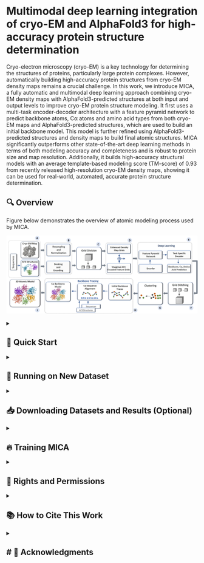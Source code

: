 # Multimodal deep learning integration of cryo-EM and AlphaFold3 for high-accuracy protein structure determination 

Cryo-electron microscopy (cryo-EM) is a key technology for determining the structures of proteins, particularly large protein complexes. However, automatically building high-accuracy protein structures from cryo-EM density maps remains a crucial challenge. In this work, we introduce MICA, a fully automatic and multimodal deep learning approach combining cryo-EM density maps with AlphaFold3-predicted structures at both input and output levels to improve cryo-EM protein structure modeling. It first uses a multi-task encoder-decoder architecture with a feature pyramid network to predict backbone atoms, Cα atoms and amino acid types from both cryo-EM maps and AlphaFold3-predicted structures, which are used to build an initial backbone model. This model is further refined using AlphaFold3-predicted structures and density maps to build final atomic structures. MICA significantly outperforms other state-of-the-art deep learning methods in terms of both modeling accuracy and completeness and is robust to protein size and map resolution. Additionally, it builds high-accuracy structural models with an average template-based modeling score (TM-score) of 0.93 from recently released high-resolution cryo-EM density maps, showing it can be used for real-world, automated, accurate protein structure determination.

## 🔍 Overview
Figure below demonstrates the overview of atomic modeling process used by MICA.

![Alt text](<assets/General_Overview.jpg>)

<details>
<summary><h2>🚀 Quick Start</h2></summary>

### 1. Clone the Repository
```
git clone https://github.com/jianlin-cheng/MICA
cd MICA
```

### 2. Set Up Conda Environment
Create and activate the conda environment using the provided YAML file:

```
conda env create -f environment.yml
conda activate MICA
```

### 3. Download MICA Model
```
curl https://zenodo.org/records/15756654/files/trained_models.tar.gz?download=1 --output trained_models.tar.gz
tar -xzvf trained_models.tar.gz
rm trained_models.tar.gz
```

### 4. Download Sample Data for Inference
```
curl https://zenodo.org/records/15756654/files/input.tar.gz?download=1 --output input.tar.gz
tar -xzvf input.tar.gz
rm input.tar.gz
```

### 5. Inference on Sample Data 
Run inference on sample data to make sure the installation has been done correctly.
```
python run.py -m input/15635/emd_15635.map -f input/15635/8at6.fasta -i input/15635 --run_pulchra --pulchra_path=modules/pulchra304/src/pulchra --resolution=3.7
```

</details>

<details>
<summary><h2>📂 Running on New Dataset</h2></summary>

### 🔧 Step 1: Install and Configure PHENIX (Skip this step if you already have Phenix on your machine)

1. Visit the [PHENIX download website](https://phenix-online.org/download)
2. Click on **Request a password** using your institutional email
3. Once you get *username* and *password* go to **Download official release**
4. Download the command-line installer for your machine
5. Set up Phenix
6. Verify the Phenix installation and grab path to phenix_env.sh

**For complete instructions on installing and setting up Phenix visit [PHENIX website](https://phenix-online.org/documentation/install-setup-run.html)**

### 🔮 Step 2: Inference on New Dataset
#### 📋 Prerequisites
- FASTA sequence file (e.g., `8at6.fasta`)
- Cryo-EM density map (e.g., `emd_15635.map`)
- PHENIX installed

#### 📁 Directory Structure
Your directory structure should be something like this; initially containing 8at6.fasta and emd_15635.map:
```
MICA/
└── input/
    └── 15635/
        ├── AF3_chains/
        ├── AF3_docked_models/
        ├── AF3_domains/
        ├── AF3_JSON/
        │   ├── 8AT6_1.json
        │   ├── 8AT6_2.json
        │   └── 8AT6_3.json
        ├── AF3_PDBs/
        ├── AF3_results/
        │   ├── 8at6_1/
        │   ├── 8at6_2/
        │   └── 8at6_3/
        ├── AF3_structures/
        ├── 8at6.fasta
        ├── 15635_af3_docked.pdb
        └── emd_15635.map
```

Run the following commands sequentially inside *MICA location*.

#### 2.1 Generate AlphaFold3 JSON files
**Required Format:**
```bash
python utils/fasta_to_AF3_json.py -f <path/to/fasta/file> -n <protein_name or Map ID>
```

**Example:**
```bash
python utils/fasta_to_AF3_json.py -f input/15635/8at6.fasta -n 15635
```

- Upload generated JSON files to [AlphaFold3 server](https://alphafoldserver.com)
- Download results and place in:
  - `input/15635/AF3_results/8at6_1/*model_0.cif`
  - `input/15635/AF3_results/8at6_2/*model_0.cif`
  - `input/15635/AF3_results/8at6_3/*model_0.cif`

#### 2.2 Process AlphaFold3 results
**Required Format:**
```bash
python utils/process_AF3_results.py -f <path/to/fasta/file> -a <path/to/AF3_results>
```

**Example:**
```bash
python utils/process_AF3_results.py -f input/15635/8at6.fasta -a input/15635/AF3_results
```

#### 2.3 Get map parameters if Cryo-EM map is available in EMDB website (Optional)

**Required Format:**
```bash
python utils/emdb_extractor.py --emdb_id <EMDB_ID>
```

**Example:**
```bash
python utils/emdb_extractor.py --emdb_id 15635
```

#### 2.4 Dock domains into cryo-EM map
**Required Format:**
```bash
python utils/dock_in_map.py \
    -m <path/to/cryo-EM/map> \
    -c <contour_level> \
    -r <resolution> \
    -f <path/to/fasta/file> \
    -a <path/to/AF3_results> \
    --phenix_act <path/to/phenix/activation>
```

**Example:**
```bash
python utils/dock_in_map.py \
    -m input/15635/emd_15635.map \
    -c 0.0242 \
    -r 3.7 \
    -f input/15635/8at6.fasta \
    -a input/15635/AF3_results \
    --phenix_act ../phenix/phenix-1.20.1-4487/phenix_env.sh
```

#### 2.5 Run data preprocessing, deep learning prediction and atomic model building
**Required Format:**
```bash
python run.py \
    -m <path/to/cryo-EM/map> \
    -f <path/to/fasta/file> \
    -i <protein/dataset_identifier> \
    --run_pulchra \
    --pulchra_path=<path/to/pulchra> \
    --run_phenix \
    --phenix_act=<path/to/phenix/activation> \
    --resolution=<resolution>
```

**Example:**
```bash
python run.py \
    -m input/15635/emd_15635.map \
    -f input/15635/8at6.fasta \
    -i input/15635 \
    --run_pulchra \
    --pulchra_path=modules/pulchra304/src/pulchra \
    --run_phenix \
    --phenix_act=../phenix/phenix-1.20.1-4487/phenix_env.sh \
    --resolution=3.7
```

#### 2.6 Results
Final atomic model will be saved in: `output/15635_8at6_MICA_all_atom_model.pdb`

</details>

<details>
<summary><h2>📥 Downloading Datasets and Results (Optional)</h2></summary>

This section provides instructions for downloading the training dataset, test dataset, and pre-computed results for the MICA project.

### 📊 Available Downloads

| Dataset | Size | Description | Use Case |
|---------|------|-------------|----------|
| **Training Dataset** | ~48 GB | Curated cryo-EM maps with corresponding FASTA sequences, PDB files, and AlphaFold3 structures for model training | Model development and training |
| **Test Dataset** | ~20 GB | Evaluation datasets containing cryo-EM maps and associated FASTA sequences, ground truth structures and AlphaFold3 structures | Model validation and benchmarking |
| **Pre-computed Results** | ~150 MB | MICA predictions on test results | Comparison and analysis |

### 1. Downloading Training Dataset (Optional)
```
curl https://zenodo.org/records/15756654/files/Training_Dataset.tar.gz?download=1 --output Training_Dataset.tar.gz
tar -xzvf Training_Dataset.tar.gz
rm Training_Dataset.tar.gz
```

### 2. Downloading Test Dataset (Optional)
```
curl https://zenodo.org/records/15756654/files/Test_Dataset.tar.gz?download=1 --output Test_Dataset.tar.gz
tar -xzvf Test_Dataset.tar.gz
rm Test_Dataset.tar.gz
```

### 3. Downloading Pre-computed Results for MICA (Optional)
```
curl https://zenodo.org/records/15756654/files/Results.tar.gz?download=1 --output Results.tar.gz
tar -xzvf Results.tar.gz
rm Results.tar.gz
```

</details>

<details>
<summary><h2>🔥 Training MICA </h2></summary>

This section provides comprehensive instructions for training MICA from scratch.

### 📁 Initial Training Dataset Structure
```
Training_Dataset/
└── Raw_Data/
    └── 0071/                    # Dataset entry 0071
        ├── 6qve.fasta          # Protein FASTA file
        ├── 6qve.pdb            # Ground Truth PDB structure
        ├── 0071_af3_docked.pdb # AF3 docked structure
        └── emd_0071.map        # Cryo-EM density map
```
### 🚀 Training Process

### 1. Download Training Dataset
Download Training Dataset from previous step (skip this step if you have already downloaded or are going to use your own data)

If using your own data, please compile the data in the same format as in *Initial Training Dataset Structure*

### 2. Create Full Training Data with Grids
```bash
sh create_training_data.sh
```

After running this script, your training dataset directory structure should look like:
```
Training_Dataset/
├── Grids/
│   ├── AA_masks/                # Amino acid mask files
│   ├── ALA_encodings/           # Alanine residue encodings
│   ├── ARG_encodings/           # Arginine residue encodings
│   ├── ASN_encodings/           # Asparagine residue encodings
│   ├── ASP_encodings/           # Aspartic acid residue encodings
│   ├── BB_masks/                # Backbone mask files
│   ├── C_encodings/             # Carbon atom encodings
│   ├── CA_encodings/            # Alpha carbon encodings
│   ├── CA_masks/                # Alpha carbon mask files
│   ├── CYS_encodings/           # Cysteine residue encodings
│   ├── GLN_encodings/           # Glutamine residue encodings
│   ├── GLU_encodings/           # Glutamic acid residue encodings
│   ├── GLY_encodings/           # Glycine residue encodings
│   ├── HIS_encodings/           # Histidine residue encodings
│   ├── ILE_encodings/           # Isoleucine residue encodings
│   ├── LEU_encodings/           # Leucine residue encodings
│   ├── LYS_encodings/           # Lysine residue encodings
│   ├── MET_encodings/           # Methionine residue encodings
│   ├── N_encodings/             # Nitrogen atom encodings
│   ├── normalized_maps/         # Normalized density maps
│   ├── O_encodings/             # Oxygen atom encodings
│   ├── PHE_encodings/           # Phenylalanine residue encodings
│   ├── PRO_encodings/           # Proline residue encodings
│   ├── SER_encodings/           # Serine residue encodings
│   ├── THR_encodings/           # Threonine residue encodings
│   ├── TRP_encodings/           # Tryptophan residue encodings
│   ├── TYR_encodings/           # Tyrosine residue encodings
│   └── VAL_encodings/           # Valine residue encodings
├── Processed_Data/              # Intermediate processed files
└── Raw_Data/
    └── 0071/                    # Dataset entry 0071
        ├── 6qve.fasta          # Protein sequence file
        ├── 6qve.pdb            # Experimental structure
        ├── 0071_af3_docked.pdb # AF3 docked structure
        └── emd_0071.map        # Cryo-EM density map
```

### 3. Run Training
```bash
python train.py
```

### ⚙️ Parameter Tuning

Parameters tuning can be found in `training_config.py` or passed directly to `train.py`

**Required Format:**
```bash
python train.py --batch_size <size> --learning_rate <rate> --epochs <num>
```

**Example:**
```bash
python train.py --batch_size 4 --learning_rate 0.0001 --epochs 100
```

</details>

<details>
<summary><h2>📄 Rights and Permissions</h2></summary>

Open Access \
This article is licensed under a Creative Commons Attribution 4.0 International License, which permits use, sharing, adaptation, distribution and reproduction in any medium or format, as long as you give appropriate credit to the original author(s) and the source, provide a link to the Creative Commons license, and indicate if changes were made. The images or other third party material in this article are included in the article's Creative Commons license, unless indicated otherwise in a credit line to the material. If material is not included in the article's Creative Commons license and your intended use is not permitted by statutory regulation or exceeds the permitted use, you will need to obtain permission directly from the copyright holder. To view a copy of this license, visit http://creativecommons.org/licenses/by/4.0/.

### 🔐 Data Usage Rights

The datasets provided with MICA are derived from publicly available sources:

- **Cryo-EM density maps**: Retrieved from the Electron Microscopy Data Bank (EMDB)
- **Protein structures**: Retrieved from the Protein Data Bank (PDB)
- **AlphaFold3 predictions**: Generated using the AlphaFold Server

</details>

<details>
<summary><h2>📚 How to Cite This Work</h2></summary>

### Primary Citation

If you use MICA in your research, please cite our paper:

```bibtex
@article{Gyawali2025.07.03.663071,
	author = {Gyawali, Rajan and Dhakal, Ashwin and Cheng, Jianlin},
	title = {Multimodal deep learning integration of cryo-EM and AlphaFold3 for high-accuracy protein structure determination},
	elocation-id = {2025.07.03.663071},
	year = {2025},
	doi = {10.1101/2025.07.03.663071},
	publisher = {Cold Spring Harbor Laboratory},
	issn = {2692-8205},
	URL = {https://www.biorxiv.org/content/early/2025/07/03/2025.07.03.663071},
	journal = {bioRxiv}
}

```

### Dataset Citation

If you use our curated datasets, please also cite:

```bibtex
@dataset{gyawali_2025_15756654,
	author = {Gyawali, Rajan and Dhakal, Ashwin and Cheng, Jianlin},
	title = {Multimodal deep learning integration of cryo-EM and AlphaFold3 for high-accuracy protein structure determination},
	year = {2025},
	publisher={Zenodo},
	doi={10.5281/zenodo.15756654},
	url={https://zenodo.org/records/15756654},
}
```

</details>

<details>
<summary><h2># 🙏 Acknowledgments</h2></summary>



This project utilizes several key computational tools for structural biology analysis and AlphaFold3 structure processing. We gratefully acknowledge and thank the developers and maintainers of Phenix, Merizo, Pulchra, and EModelX(+AF) for their invaluable contributions to the structural biology community. These open-source tools have been utilized in MICA.

**Phenix** has been utilized for docking AlphaFold3 predicted structures into cryo-EM density maps and refining the full atom model built by MICA.

**Merizo** has been used for domain segmentation from AlphaFold3 predicted structures.

**EModelX(+AF)** has been utilized for backbone tracing from the results predicted from deep learning model of the MICA.

**PULCHRA** has been used for full atom model building from the Ca-backbone model.

If you use MICA in your research, please cite the following as well:

### Phenix
```bibtex
@article{Liebschner2019,
	author = {Liebschner, Dorothee and Afonine, Pavel V. and Baker, Matthew L. and Bunkóczi, Gábor and Chen, Vincent B. and Croll, Tristan I. and Hintze, Bradley and Hung, Li-Wei and Jain, Swati and McCoy, Airlie J. and Moriarty, Nigel W. and Oeffner, Robert D. and Poon, Billy K. and Prisant, Michael G. and Read, Randy J. and Richardson, Jane S. and Richardson, David C. and Sammito, Massimo D. and Sobolev, Oleg V. and Stockwell, Dawn H. and Terwilliger, Thomas C. and Urzhumtsev, Alexandre G. and Videau, Lizbeth L. and Williams, Christopher J. and Adams, Paul D.},
	title = {Macromolecular structure determination using X-rays, neutrons and electrons: recent developments in Phenix},
	journal = {Acta Crystallographica Section D: Structural Biology},
	volume = {75},
	number = {10},
	pages = {861-877},
	year = {2019},
	doi = {10.1107/S2059798319011471}
}
```

```bibtex
@article{Afonine2018,
	author = {Afonine, Pavel V. and Poon, Billy K. and Read, Randy J. and Sobolev, Oleg V. and Terwilliger, Thomas C. and Urzhumtsev, Alexandre and Adams, Paul D.},
	title = {Real-space refinement in PHENIX for cryo-EM and crystallography},
	journal = {Acta Crystallographica Section D},
	volume = {74},
	number = {6},
	pages = {531-544},
	year = {2018},
	doi = {10.1107/S2059798318006551}
}
```
### Merizo
```bibtex
@article{Postic2017,
	author = {Postic, Guillaume and Ghouzam, Yassine and Guiraud, Vincent and Gelly, Jean-Christophe},
	title = {Membrane positioning for high-and low-resolution protein structures through a binary classification approach},
	journal = {Protein Engineering, Design and Selection},
	volume = {30},
	number = {6},
	pages = {431-439},
	year = {2017},
	doi = {10.1093/protein/gzx010}
}
```

### EModelX(+AF)
```bibtex
@article{Chen2024,
	author = {Chen, Sheng and Su, Zhuohan and Shen, Dongsheng and Wang, Zhenwei and Ke, Yusong and Zeng, Jianyang and Ma, Jianpeng},
	title = {Protein complex structure modeling by cross-modal alignment between cryo-EM maps and protein sequences},
	journal = {Nature Communications},
	volume = {15},
	number = {1},
	pages = {8808},
	year = {2024},
	doi = {10.1038/s41467-024-52933-3}
}
```

### PULCHRA
```bibtex
@article{Rotkiewicz2008,
	author = {Rotkiewicz, Piotr and Skolnick, Jeffrey},
	title = {Fast procedure for reconstruction of full-atom protein models from reduced representations},
	journal = {Journal of Computational Chemistry},
	volume = {29},
	number = {9},
	pages = {1460-1465},
	year = {2008},
	doi = {10.1002/jcc.20906}
}
```

## License

Please ensure compliance with the individual licenses of each tool when using them in your research.

<details>
<summary><h2>📧 Contact</h2></summary>

**Jianlin (Jack) Cheng, PhD, AAAS Fellow**  
Curators' Distinguished Professor   
Department of Electrical Engineering and Computer Science  
University of Missouri  
Columbia, MO 65211, USA  
 **Email**: [chengji@missouri.edu](mailto:chengji@missouri.edu)

</details>
